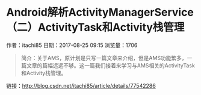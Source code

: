 # Android解析ActivityManagerService（二）ActivityTask和Activity栈管理
作者：itachi85
日期：2017-08-25 09:15
浏览量：1706
> 简介：关于AMS，原计划是只写一篇文章来介绍，但是AMS功能繁多，一篇文章的篇幅远远不够。这一篇我们接着来学习与AMS相关的ActivityTask和Activity栈管理。

 链接：http://blog.csdn.net/itachi85/article/details/77542286
